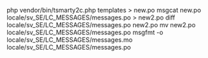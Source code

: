 php vendor/bin/tsmarty2c.php templates > new.po
msgcat new.po locale/sv_SE/LC_MESSAGES/messages.po > new2.po
diff locale/sv_SE/LC_MESSAGES/messages.po new2.po
mv new2.po locale/sv_SE/LC_MESSAGES/messages.po
msgfmt -o locale/sv_SE/LC_MESSAGES/messages.mo locale/sv_SE/LC_MESSAGES/messages.po
